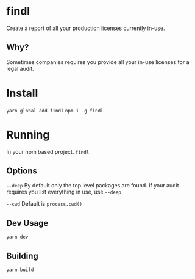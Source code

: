 # findl
Create a report of all your production licenses currently in-use.

## Why?
Sometimes companies requires you provide all your in-use licenses for a legal audit.

# Install
`yarn global add findl`
`npm i -g findl`

# Running
In your npm based project.
`findl`

## Options
`--deep`
By default only the top level packages are found. If your audit requires you list everything in use, use `--deep`

`--cwd`
Default is `process.cwd()`

## Dev Usage
`yarn dev`

## Building
`yarn build`
